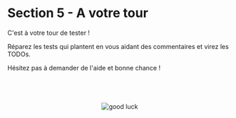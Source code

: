 # Section 5 - A votre tour

C'est à votre tour de tester !

Réparez les tests qui plantent en vous aidant des commentaires et virez les TODOs.

Hésitez pas à demander de l'aide et bonne chance !

<p style="text-align: center; margin-top: 5em;">
  <img src="https://i-h1.pinimg.com/474x/33/52/87/33528736e35debe64cffaf15d1696445--good-luck-meme.jpg" alt="good luck" />
</p>
